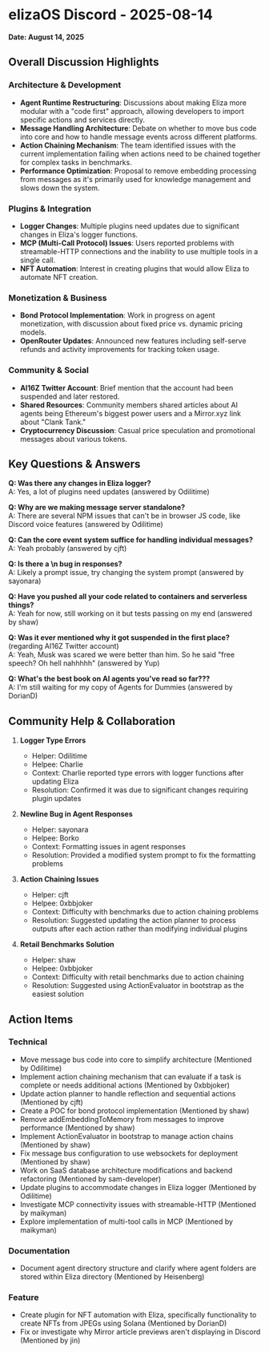 # elizaOS Discord - 2025-08-14

**Date: August 14, 2025**

## Overall Discussion Highlights

### Architecture & Development
- **Agent Runtime Restructuring**: Discussions about making Eliza more modular with a "code first" approach, allowing developers to import specific actions and services directly.
- **Message Handling Architecture**: Debate on whether to move bus code into core and how to handle message events across different platforms.
- **Action Chaining Mechanism**: The team identified issues with the current implementation failing when actions need to be chained together for complex tasks in benchmarks.
- **Performance Optimization**: Proposal to remove embedding processing from messages as it's primarily used for knowledge management and slows down the system.

### Plugins & Integration
- **Logger Changes**: Multiple plugins need updates due to significant changes in Eliza's logger functions.
- **MCP (Multi-Call Protocol) Issues**: Users reported problems with streamable-HTTP connections and the inability to use multiple tools in a single call.
- **NFT Automation**: Interest in creating plugins that would allow Eliza to automate NFT creation.

### Monetization & Business
- **Bond Protocol Implementation**: Work in progress on agent monetization, with discussion about fixed price vs. dynamic pricing models.
- **OpenRouter Updates**: Announced new features including self-serve refunds and activity improvements for tracking token usage.

### Community & Social
- **AI16Z Twitter Account**: Brief mention that the account had been suspended and later restored.
- **Shared Resources**: Community members shared articles about AI agents being Ethereum's biggest power users and a Mirror.xyz link about "Clank Tank."
- **Cryptocurrency Discussion**: Casual price speculation and promotional messages about various tokens.

## Key Questions & Answers

**Q: Was there any changes in Eliza logger?**  
A: Yes, a lot of plugins need updates (answered by Odilitime)

**Q: Why are we making message server standalone?**  
A: There are several NPM issues that can't be in browser JS code, like Discord voice features (answered by Odilitime)

**Q: Can the core event system suffice for handling individual messages?**  
A: Yeah probably (answered by cjft)

**Q: Is there a \n bug in responses?**  
A: Likely a prompt issue, try changing the system prompt (answered by sayonara)

**Q: Have you pushed all your code related to containers and serverless things?**  
A: Yeah for now, still working on it but tests passing on my end (answered by shaw)

**Q: Was it ever mentioned why it got suspended in the first place?** (regarding AI16Z Twitter account)  
A: Yeah, Musk was scared we were better than him. So he said "free speech? Oh hell nahhhhh" (answered by Yup)

**Q: What's the best book on AI agents you've read so far???**  
A: I'm still waiting for my copy of Agents for Dummies (answered by DorianD)

## Community Help & Collaboration

1. **Logger Type Errors**
   - Helper: Odilitime
   - Helpee: Charlie
   - Context: Charlie reported type errors with logger functions after updating Eliza
   - Resolution: Confirmed it was due to significant changes requiring plugin updates

2. **Newline Bug in Agent Responses**
   - Helper: sayonara
   - Helpee: Borko
   - Context: Formatting issues in agent responses
   - Resolution: Provided a modified system prompt to fix the formatting problems

3. **Action Chaining Issues**
   - Helper: cjft
   - Helpee: 0xbbjoker
   - Context: Difficulty with benchmarks due to action chaining problems
   - Resolution: Suggested updating the action planner to process outputs after each action rather than modifying individual plugins

4. **Retail Benchmarks Solution**
   - Helper: shaw
   - Helpee: 0xbbjoker
   - Context: Difficulty with retail benchmarks due to action chaining
   - Resolution: Suggested using ActionEvaluator in bootstrap as the easiest solution

## Action Items

### Technical
- Move message bus code into core to simplify architecture (Mentioned by Odilitime)
- Implement action chaining mechanism that can evaluate if a task is complete or needs additional actions (Mentioned by 0xbbjoker)
- Update action planner to handle reflection and sequential actions (Mentioned by cjft)
- Create a POC for bond protocol implementation (Mentioned by shaw)
- Remove addEmbeddingToMemory from messages to improve performance (Mentioned by shaw)
- Implement ActionEvaluator in bootstrap to manage action chains (Mentioned by shaw)
- Fix message bus configuration to use websockets for deployment (Mentioned by shaw)
- Work on SaaS database architecture modifications and backend refactoring (Mentioned by sam-developer)
- Update plugins to accommodate changes in Eliza logger (Mentioned by Odilitime)
- Investigate MCP connectivity issues with streamable-HTTP (Mentioned by maikyman)
- Explore implementation of multi-tool calls in MCP (Mentioned by maikyman)

### Documentation
- Document agent directory structure and clarify where agent folders are stored within Eliza directory (Mentioned by Heisenberg)

### Feature
- Create plugin for NFT automation with Eliza, specifically functionality to create NFTs from JPEGs using Solana (Mentioned by DorianD)
- Fix or investigate why Mirror article previews aren't displaying in Discord (Mentioned by jin)